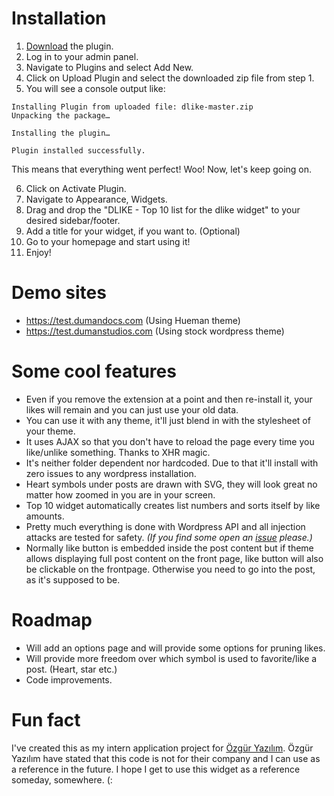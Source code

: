 # Installation

1. [Download](https://github.com/tkduman/dlike/archive/master.zip) the plugin.
2. Log in to your admin panel.
3. Navigate to Plugins and select Add New.
4. Click on Upload Plugin and select the downloaded zip file from step 1.
5. You will see a console output like:

```
Installing Plugin from uploaded file: dlike-master.zip
Unpacking the package…

Installing the plugin…

Plugin installed successfully.
```

This means that everything went perfect! Woo! Now, let's keep going on.

6. Click on Activate Plugin.
7. Navigate to Appearance, Widgets.
8. Drag and drop the "DLIKE - Top 10 list for the dlike widget" to your desired sidebar/footer.
9. Add a title for your widget, if you want to. (Optional)
10. Go to your homepage and start using it!
11. Enjoy!

# Demo sites

* https://test.dumandocs.com (Using Hueman theme)
* https://test.dumanstudios.com (Using stock wordpress theme)

# Some cool features

* Even if you remove the extension at a point and then re-install it, your likes will remain and you can just use your old data.
* You can use it with any theme, it'll just blend in with the stylesheet of your theme.
* It uses AJAX so that you don't have to reload the page every time you like/unlike something. Thanks to XHR magic.
* It's neither folder dependent nor hardcoded. Due to that it'll install with zero issues to any wordpress installation.
* Heart symbols under posts are drawn with SVG, they will look great no matter how zoomed in you are in your screen.
* Top 10 widget automatically creates list numbers and sorts itself by like amounts.
* Pretty much everything is done with Wordpress API and all injection attacks are tested for safety. _(If you find some open an [issue](https://github.com/tkduman/dlike/issues) please.)_
* Normally like button is embedded inside the post content but if theme allows displaying full post content on the front page, like button will also be clickable on the frontpage. Otherwise you need to go into the post, as it's supposed to be.

# Roadmap

* Will add an options page and will provide some options for pruning likes.
* Will provide more freedom over which symbol is used to favorite/like a post. (Heart, star etc.)
* Code improvements.

# Fun fact

I've created this as my intern application project for [Özgür Yazılım](https://ozguryazilim.com.tr). Özgür Yazılım have stated that this code is not for their company and I can use as a reference in the future. I hope I get to use this widget as a reference someday, somewhere. (:
